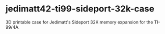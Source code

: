 # jedimatt42-ti99-sideport-32k-case
3D printable case for Jedimatt's Sideport 32K memory expansion for the TI-99/4A.
